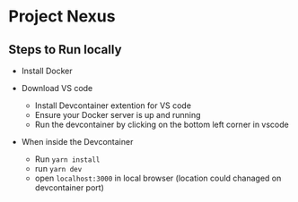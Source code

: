 # Project Nexus

## Steps to Run locally 

- Install Docker

- Download VS code
    - Install Devcontainer extention for VS code 
    - Ensure your Docker server is up and running 
    - Run the devcontainer by clicking on the bottom left corner in vscode

- When inside the Devcontainer 
    - Run `yarn install`
    - run `yarn dev`
    - open `localhost:3000` in local browser (location could chanaged on devcontainer port) 